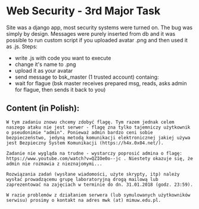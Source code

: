 # Web Security - 3rd Major Task

Site was a django app, most security systems were turned on. The bug was simply by design. Messages were purely inserted from db and it was possible to run custom script if you uploaded avatar .png and then used it as .js. 
Steps:
* write .js with code you want to execute
* change it's name to .png
* upload it as your avatar
* send message to bsk_master (1 trusted account) containg: <script src="link on site to your avatar"></script>
* wait for flague (bsk master receives prepared msg, reads, asks admin for flague, then sends it back to you)


## Content (in Polish):

    W tym zadaniu znowu chcemy zdobyć flagę. Tym razem jednak celem naszego ataku nie jest serwer - flagę zna tylko tajemniczy użytkownik o pseudonimie "admin". Ponieważ admin bardzo ceni sobie bezpieczeństwo, jedyną metodą komunikacji elektronicznej jakiej używa jest Bezpieczny System Komunikacji (https://h4x.0x04.net/).
    
    Zadanie nie wygląda na trudne - wystarczy poprosić admina o flagę: https://www.youtube.com/watch?v=QZIOe0o--jc . Niestety okazuje się, że admin nie rozmawia z nieznajomymi...
    
    Rozwiązania zadań (wysłane wiadomości, użyte skrypty, itp) należy wysłać prowadzącemu grupę laboratoryjną drogą mailową lub zaprezentować na zajęciach w terminie do dn. 31.01.2018 (godz. 23:59).
    
    W razie problemów z działaniem serwera (lub symulowanych użytkowników serwisu) prosimy o kontakt na adres mwk (at) mimuw.edu.pl.
